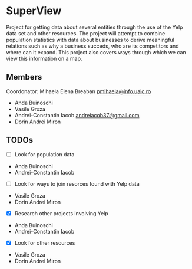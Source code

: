 # SuperView
Project for getting data about several entities through the use of the Yelp data set and other resources. The project will attempt to combine population statistics with data about businesses to derive meaningful relations such as why a business succeds, who are its competitors and where can it expand. This project also covers ways through which we can view this information on a map.

## Members
Coordonator: Mihaela Elena Breaban  pmihaela@info.uaic.ro 
- Anda Buinoschi
- Vasile Groza
- Andrei-Constantin Iacob  andreiacob37@gmail.com
- Dorin Andrei Miron

## TODOs

- [ ] Look for population data
- Anda Buinoschi
- Andrei-Constantin Iacob
- [ ] Look for ways to join resorces found with Yelp data
- Vasile Groza
- Dorin Andrei Miron
- [x] Research other projects involving Yelp 
- Anda Buinoschi
- Andrei-Constantin Iacob
- [x] Look for other resources
- Vasile Groza
- Dorin Andrei Miron
